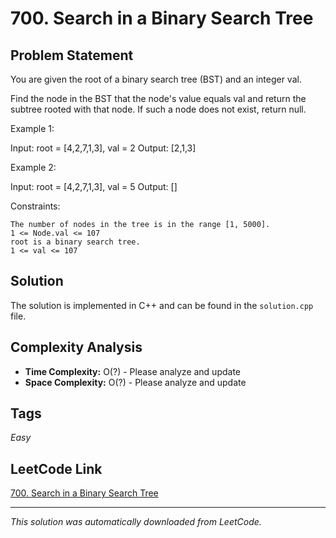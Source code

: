 # 700. Search in a Binary Search Tree

## Problem Statement

You are given the root of a binary search tree (BST) and an integer val.

Find the node in the BST that the node&#39;s value equals val and return the subtree rooted with that node. If such a node does not exist, return null.

Example 1:

Input: root = [4,2,7,1,3], val = 2
Output: [2,1,3]

Example 2:

Input: root = [4,2,7,1,3], val = 5
Output: []

Constraints:

	The number of nodes in the tree is in the range [1, 5000].
	1 <= Node.val <= 107
	root is a binary search tree.
	1 <= val <= 107

## Solution

The solution is implemented in C++ and can be found in the `solution.cpp` file.

## Complexity Analysis

- **Time Complexity:** O(?) - Please analyze and update
- **Space Complexity:** O(?) - Please analyze and update

## Tags

*Easy*

## LeetCode Link

[700. Search in a Binary Search Tree](https://leetcode.com/problems/search-in-a-binary-search-tree/)

---

*This solution was automatically downloaded from LeetCode.*
